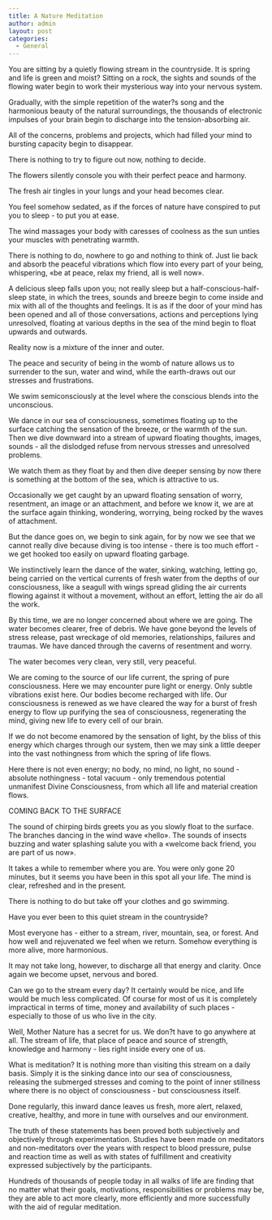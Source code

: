 ```yaml
---
title: A Nature Meditation
author: admin
layout: post
categories:
  - General
---
```

You are sitting by a quietly flowing stream in the countryside. It is spring and life is green and moist? Sitting on a rock, the sights and sounds of the flowing water begin to work their mysterious way into your nervous system. 

Gradually, with the simple repetition of the water?s song and the harmonious beauty of the natural surroundings, the thousands of electronic impulses of your brain begin to discharge into the tension-absorbing air. 

All of the concerns, problems and projects, which had filled your mind to bursting capacity begin to disappear. 

There is nothing to try to figure out now, nothing to decide. 

The flowers silently console you with their perfect peace and harmony. 

The fresh air tingles in your lungs and your head becomes clear. 

You feel somehow sedated, as if the forces of nature have conspired to put you to sleep - to put you at ease. 

The wind massages your body with caresses of coolness as the sun unties your muscles with penetrating warmth. 

There is nothing to do, nowhere to go and nothing to think of. Just lie back and absorb the peaceful vibrations which flow into every part of your being, whispering, «be at peace, relax my friend, all is well now».

A delicious sleep falls upon you; not really sleep but a half-conscious-half-sleep state, in which the trees, sounds and breeze begin to come inside and mix with all of the thoughts and feelings. It is as if the door of your mind has been opened and all of those conversations, actions and perceptions lying unresolved, floating at various depths in the sea of the mind begin to float upwards and outwards. 

Reality now is a mixture of the inner and outer. 

The peace and security of being in the womb of nature allows us to surrender to the sun, water and wind, while the earth-draws out our stresses and frustrations. 

We swim semiconsciously at the level where the conscious blends into the unconscious. 

We dance in our sea of consciousness, sometimes floating up to the surface catching the sensation of the breeze, or the warmth of the sun. Then we dive downward into a stream of upward floating thoughts, images, sounds - all the dislodged refuse from nervous stresses and unresolved problems.

We watch them as they float by and then dive deeper sensing by now there is something at the bottom of the sea, which is attractive to us. 

Occasionally we get caught by an upward floating sensation of worry, resentment, an image or an attachment, and before we know it, we are at the surface again thinking, wondering, worrying, being rocked by the waves of attachment.

But the dance goes on, we begin to sink again, for by now we see that we cannot really dive because diving is too intense - there is too much effort - we get hooked too easily on upward floating garbage. 

We instinctively learn the dance of the water, sinking, watching, letting go, being carried on the vertical currents of fresh water from the depths of our consciousness, like a seagull with wings spread gliding the air currents flowing against it without a movement, without an effort, letting the air do all the work.

By this time, we are no longer concerned about where we are going. The water becomes clearer, free of debris. We have gone beyond the levels of stress release, past wreckage of old memories, relationships, failures and traumas. We have danced through the caverns of resentment and worry. 

The water becomes very clean, very still, very peaceful. 

We are coming to the source of our life current, the spring of pure consciousness. Here we may encounter pure light or energy. Only subtle vibrations exist here. Our bodies become recharged with life. Our consciousness is renewed as we have cleared the way for a burst of fresh energy to flow up purifying the sea of consciousness, regenerating the mind, giving new life to every cell of our brain.

If we do not become enamored by the sensation of light, by the bliss of this energy which charges through our system, then we may sink a little deeper into the vast nothingness from which the spring of life flows. 

Here there is not even energy; no body, no mind, no light, no sound - absolute nothingness - total vacuum - only tremendous potential unmanifest Divine Consciousness, from which all life and material creation flows. 

COMING BACK TO THE SURFACE

The sound of chirping birds greets you as you slowly float to the surface. The branches dancing in the wind wave «hello». The sounds of insects buzzing and water splashing salute you with a «welcome back friend, you are part of us now».

It takes a while to remember where you are. You were only gone 20 minutes, but it seems you have been in this spot all your life. The mind is clear, refreshed and in the present. 

There is nothing to do but take off your clothes and go swimming.

Have you ever been to this quiet stream in the countryside?

Most everyone has - either to a stream, river, mountain, sea, or forest. And how well and rejuvenated we feel when we return. Somehow everything is more alive, more harmonious. 

It may not take long, however, to discharge all that energy and clarity. Once again we become upset, nervous and bored. 

Can we go to the stream every day? It certainly would be nice, and life would be much less complicated. Of course for most of us it is completely impractical in terms of time, money and availability of such places - especially to those of us who live in the city.

Well, Mother Nature has a secret for us. We don?t have to go anywhere at all. The stream of life, that place of peace and source of strength, knowledge and harmony - lies right inside every one of us.

What is meditation? It is nothing more than visiting this stream on a daily basis. Simply it is the sinking dance into our sea of consciousness, releasing the submerged stresses and coming to the point of inner stillness where there is no object of consciousness - but consciousness itself. 

Done regularly, this inward dance leaves us fresh, more alert, relaxed, creative, healthy, and more in tune with ourselves and our environment. 

The truth of these statements has been proved both subjectively and objectively through experimentation. Studies have been made on meditators and non-meditators over the years with respect to blood pressure, pulse and reaction time as well as with states of fulfillment and creativity expressed subjectively by the participants. 

Hundreds of thousands of people today in all walks of life are finding that no matter what their goals, motivations, responsibilities or problems may be, they are able to act more clearly, more efficiently and more successfully with the aid of regular meditation. 
